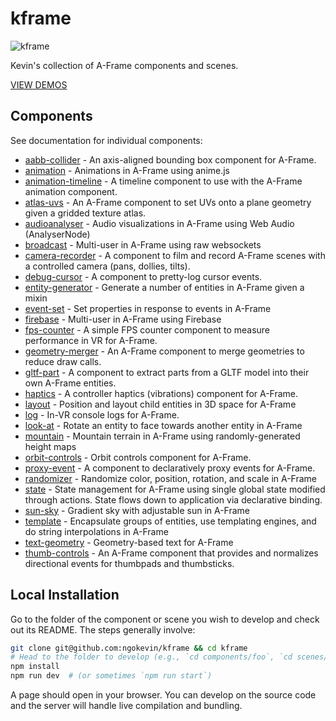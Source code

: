# kframe

![kframe](https://cloud.githubusercontent.com/assets/674727/15790659/69860590-2987-11e6-9511-65c28e583c6f.png)

Kevin's collection of A-Frame components and scenes.

[VIEW DEMOS](https://ngokevin.github.io/kframe/)

## Components

See documentation for individual components:

- [aabb-collider](https://github.com/ngokevin/kframe/tree/master/components/aabb-collider/) - An axis-aligned bounding box component for A-Frame.
- [animation](https://github.com/ngokevin/kframe/tree/master/components/animation/) - Animations in A-Frame using anime.js
- [animation-timeline](https://github.com/ngokevin/kframe/tree/master/components/animation-timeline/) - A timeline component to use with the A-Frame animation component.
- [atlas-uvs](https://github.com/ngokevin/kframe/tree/master/components/atlas-uvs/) - An A-Frame component to set UVs onto a plane geometry given a gridded texture atlas.
- [audioanalyser](https://github.com/ngokevin/kframe/tree/master/components/audioanalyser/) - Audio visualizations in A-Frame using Web Audio (AnalyserNode)
- [broadcast](https://github.com/ngokevin/kframe/tree/master/components/broadcast/) - Multi-user in A-Frame using raw websockets
- [camera-recorder](https://github.com/ngokevin/kframe/tree/master/components/camera-recorder/) - A component to film and record A-Frame scenes with a controlled camera (pans, dollies, tilts).
- [debug-cursor](https://github.com/ngokevin/kframe/tree/master/components/debug-cursor/) - A component to pretty-log cursor events.
- [entity-generator](https://github.com/ngokevin/kframe/tree/master/components/entity-generator/) - Generate a number of entities in A-Frame given a mixin
- [event-set](https://github.com/ngokevin/kframe/tree/master/components/event-set/) - Set properties in response to events in A-Frame
- [firebase](https://github.com/ngokevin/kframe/tree/master/components/firebase/) - Multi-user in A-Frame using Firebase
- [fps-counter](https://github.com/ngokevin/kframe/tree/master/components/fps-counter/) - A simple FPS counter component to measure performance in VR for A-Frame.
- [geometry-merger](https://github.com/ngokevin/kframe/tree/master/components/geometry-merger/) - An A-Frame component to merge geometries to reduce draw calls.
- [gltf-part](https://github.com/ngokevin/kframe/tree/master/components/gltf-part/) - A component to extract parts from a GLTF model into their own A-Frame entities.
- [haptics](https://github.com/ngokevin/kframe/tree/master/components/haptics/) - A controller haptics (vibrations) component for A-Frame.
- [layout](https://github.com/ngokevin/kframe/tree/master/components/layout/) - Position and layout child entities in 3D space for A-Frame
- [log](https://github.com/ngokevin/kframe/tree/master/components/log/) - In-VR console logs for A-Frame.
- [look-at](https://github.com/ngokevin/kframe/tree/master/components/look-at/) - Rotate an entity to face towards another entity in A-Frame
- [mountain](https://github.com/ngokevin/kframe/tree/master/components/mountain/) - Mountain terrain in A-Frame using randomly-generated height maps
- [orbit-controls](https://github.com/ngokevin/kframe/tree/master/components/orbit-controls/) - Orbit controls component for A-Frame.
- [proxy-event](https://github.com/ngokevin/kframe/tree/master/components/proxy-event/) - A component to declaratively proxy events for A-Frame.
- [randomizer](https://github.com/ngokevin/kframe/tree/master/components/randomizer/) - Randomize color, position, rotation, and scale in A-Frame
- [state](https://github.com/ngokevin/kframe/tree/master/components/state/) - State management for A-Frame using single global state modified through actions. State flows down to application via declarative binding.
- [sun-sky](https://github.com/ngokevin/kframe/tree/master/components/sun-sky/) - Gradient sky with adjustable sun in A-Frame
- [template](https://github.com/ngokevin/kframe/tree/master/components/template/) - Encapsulate groups of entities, use templating engines, and do string interpolations in A-Frame
- [text-geometry](https://github.com/ngokevin/kframe/tree/master/components/text-geometry/) - Geometry-based text for A-Frame
- [thumb-controls](https://github.com/ngokevin/kframe/tree/master/components/thumb-controls/) - An A-Frame component that provides and normalizes directional events for thumbpads and thumbsticks.


## Local Installation

Go to the folder of the component or scene you wish to develop and check out
its README. The steps generally involve:

```bash
git clone git@github.com:ngokevin/kframe && cd kframe
# Head to the folder to develop (e.g., `cd components/foo`, `cd scenes/foo`).
npm install
npm run dev  # (or sometimes `npm run start`)
```

A page should open in your browser. You can develop on the source code and the
server will handle live compilation and bundling.
